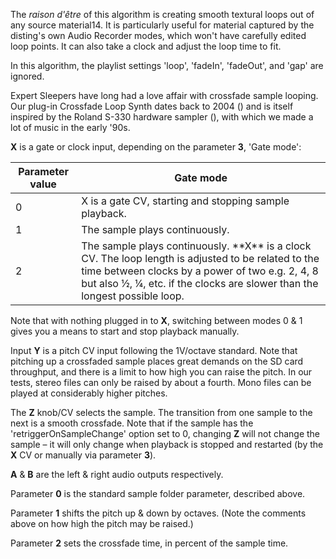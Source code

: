 
The *raison d'être* of this algorithm is creating smooth textural
loops out of any source material14. It is particularly useful for
material captured by the disting's own Audio Recorder modes, which
won't have carefully edited loop points. It can also take a clock and
adjust the loop time to fit.

In this algorithm, the playlist settings 'loop', 'fadeIn', 'fadeOut',
and 'gap' are ignored.

Expert Sleepers have long had a love affair with crossfade sample
looping. Our plug-in Crossfade Loop Synth dates back to 2004 () and is
itself inspired by the Roland S-330 hardware sampler (), with which we
made a lot of music in the early '90s.

**X** is a gate or clock input, depending on the parameter **3**, 'Gate mode':

<table>
<thead>
<tr class="header">
<th><strong>Parameter value</strong></th>
<th><strong>Gate mode</strong></th>
</tr>
</thead>
<tbody>
<tr class="odd">
<td>0</td>
<td>X is a gate CV, starting and stopping sample playback.</td>
</tr>
<tr class="even">
<td>1</td>
<td>The sample plays continuously.</td>
</tr>
<tr class="odd">
<td>2</td>
<td>The sample plays continuously. **X** is a clock CV. The loop length is adjusted to be related to the time between clocks by a power of two e.g. 2, 4, 8 but also ½, ¼, etc. if the clocks are slower than the longest possible loop.</td>
</tr>
</tbody>
</table>

Note that with nothing plugged in to **X**, switching between modes 0 & 1 gives you a means to start and stop playback
manually.

Input **Y** is a pitch CV input following the 1V/octave standard. Note that pitching up a crossfaded sample places great
demands on the SD card throughput, and there is a limit to how high you can raise the pitch. In our tests, stereo files
can only be raised by about a fourth. Mono files can be played at considerably higher pitches.

The **Z** knob/CV selects the sample. The transition from one sample to the next is a smooth crossfade. Note that if the
sample has the
'retriggerOnSampleChange' option set to 0, changing **Z** will not change the sample – it will only change when playback is
stopped and restarted
(by the **X** CV or manually via parameter **3**).

**A** & **B** are the left & right audio outputs respectively.

Parameter **0** is the standard sample folder parameter, described above.

Parameter **1** shifts the pitch up & down by octaves. (Note the comments above on how high the pitch may be raised.)

Parameter **2** sets the crossfade time, in percent of the sample time.
